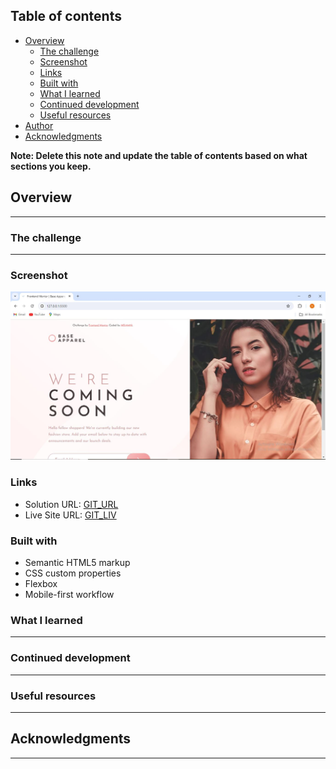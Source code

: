 ## Table of contents

- [Overview](#overview)
  - [The challenge](#the-challenge)
  - [Screenshot](#screenshot)
  - [Links](#links)
  - [Built with](#built-with)
  - [What I learned](#what-i-learned)
  - [Continued development](#continued-development)
  - [Useful resources](#useful-resources)
- [Author](#author)
- [Acknowledgments](#acknowledgments)

**Note: Delete this note and update the table of contents based on what sections you keep.**

## Overview

-------------------------------------

### The challenge

--------------------------------------

### Screenshot

![](./images/ScreenShot_Desjtop.JPG)

### Links

- Solution URL: [GIT_URL]()
- Live Site URL: [GIT_LIV]()


### Built with

- Semantic HTML5 markup
- CSS custom properties
- Flexbox
- Mobile-first workflow


### What I learned

----------------------------------------

### Continued development

------------------------------------------

### Useful resources

------------------------------------------

## Acknowledgments

-------------------------------------------

